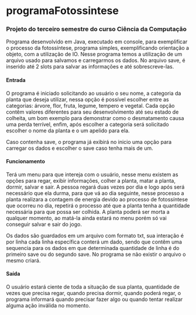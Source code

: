 # programaFotossintese

### Projeto do terceiro semestre do curso Ciência da Computação

Programa desenvolvido em Java, executado em console, para exemplificar o processo da fotossíntese, programa simples, exemplificando orientação a objeto, com a utilização de IO. Nesse programa temos a utilização de um arquivo usado para salvamos e carregarmos os dados.
No arquivo save, é inserido até 2 slots para salvar as informações e até sobrescreve-las.

#### Entrada

O programa é iniciado solicitando ao usuário o seu nome, a categoria da planta que deseja utilizar, nessa opção é possível escolher entre as categorias: árvore, flor, fruta, legume, tempero e vegetal. Cada opção contêm valores diferentes para seu desenvolvimento até seu estado de colheita, um bom exemplo para demonstrar como o desmatamento causa uma perda terrível, enfim, após escolher a categoria será solicitado escolher o nome da planta e o um apelido para ela.

Caso contenha save, o programa já exibirá no inicio uma opção para carregar os dados e escolher o save caso tenha mais de um.

#### Funcionamento

Terá um menu para que intereja com o usuário, nesse menu existem as opções para regar, exibir informações, colher a planta, matar a planta, dormir, salvar e sair. A pessoa regará duas vezes por dia e logo após será necessário que ela durma, para que vá ao dia seguinte, nesse processo a planta realizara a contagem de energia devido ao processo de fotossíntese que ocorreu no dia, repetirá o processo até que a planta tenha a quantidade necessária para que possa ser colhida. A planta poderá ser morta a qualquer momento, ao matá-la ainda estará no menu porém só vai conseguir salvar e sair do jogo.

Os dados são guardados em um arquivo com formato txt, sua interação é por linha cada linha específica conterá um dado, sendo que contêm uma sequencia para os dados em que determinada quantidade de linha é do primeiro save ou do segundo save. No programa se não existir o arquivo o mesmo criará.

#### Saída

O usuário estará ciente de toda a situação de sua planta, quantidade de vezes que precisa regar, quando precisa dormir, quando poderá regar, o programa informará quando precisar fazer algo ou quando tentar realizar alguma ação inválida no momento.
